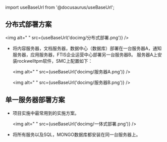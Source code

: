 
import useBaseUrl from '@docusaurus/useBaseUrl';

## 分布式部署方案

<img alt=" " src={useBaseUrl('docimg/分布式部署.png')} />

* 将内容服务器，文档服务器，数据中心（数据库）部署在一台服务器A，通知服务器，应用服务器，FTIS企业运营中心部署另一台服务器B。
服务器A上安装rockwelltpm软件，SMC上配置如下：

  <img alt=" " src={useBaseUrl('docimg/服务器A.png')} />

  <img alt=" " src={useBaseUrl('docimg/服务器B.png')} />

## 单一服务器部署方案

* 项目实施中最常用到的实施方案。

  <img alt=" " src={useBaseUrl('docimg/一体式部署.png')} />

* 将所有服务以及SQL，MONGO数据库都安装在同一台服务器上。
